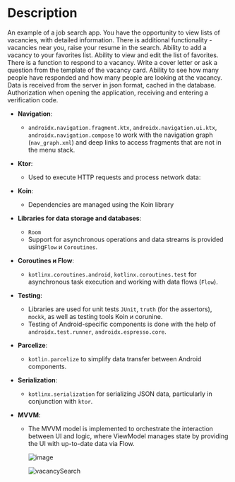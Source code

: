# Description

An example of a job search app. You have the opportunity to view lists of vacancies, with detailed information. There is additional functionality - vacancies near you, raise your resume in the search. Ability to add a vacancy to your favorites list. Ability to view and edit the list of favorites. There is a function to respond to a vacancy. Write a cover letter or ask a question from the template of the vacancy card. Ability to see how many people have responded and how many people are looking at the vacancy. Data is received from the server in json format, cached in the database. Authorization when opening the application, receiving and entering a verification code.

- **Navigation**:
    
    - `androidx.navigation.fragment.ktx`, `androidx.navigation.ui.ktx`, `androidx.navigation.compose` to work with the navigation graph (`nav_graph.xml`) and deep links to access fragments that are not in the menu stack.
- **Ktor**:
    
    - Used to execute HTTP requests and process network data:
- **Koin**:
    
    - Dependencies are managed using the Koin library
- **Libraries for data storage and databases**:
    
    - `Room` 
    - Support for asynchronous operations and data streams is provided using`Flow` и `Coroutines`.
- **Coroutines и Flow**:
    
    - `kotlinx.coroutines.android`, `kotlinx.coroutines.test` for asynchronous task execution and working with data flows (`Flow`).
- **Testing**:
    
    - Libraries are used for unit tests `JUnit`, `truth` (for the assertors), `mockk`, as well as testing tools Koin и corunine.
    - Testing of Android-specific components is done with the help of `androidx.test.runner`, `androidx.espresso.core`.
- **Parcelize**:
    
    - `kotlin.parcelize` to simplify data transfer between Android components.
- **Serialization**:
    
    - `kotlinx.serialization` for serializing JSON data, particularly in conjunction with `ktor`.
- **MVVM**:
    
    - The MVVM model is implemented to orchestrate the interaction between UI and logic, where ViewModel manages state by providing the UI with up-to-date data via Flow.
    
 
      ![image](https://github.com/user-attachments/assets/cd4dc31d-86e0-4b0a-aa4b-91c4fc430359)

      ![vacancySearch](https://github.com/user-attachments/assets/c70ca46e-f258-496b-b2d5-a055ad7ee1a8)


      
